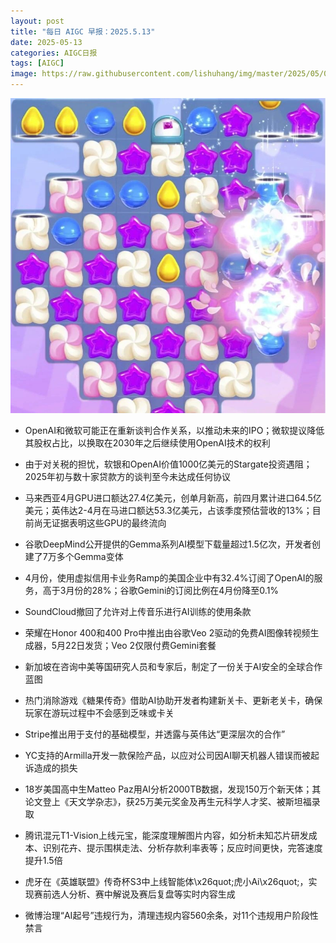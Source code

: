 ```yaml
---
layout: post
title: "每日 AIGC 早报：2025.5.13"
date: 2025-05-13
categories: AIGC日报
tags: [AIGC]
image: https://raw.githubusercontent.com/lishuhang/img/master/2025/05/0513-d.jpg
---
```


![封面图](https://raw.githubusercontent.com/lishuhang/img/master/2025/05/0513-d.jpg)

  - OpenAI和微软可能正在重新谈判合作关系，以推动未来的IPO；微软提议降低其股权占比，以换取在2030年之后继续使用OpenAI技术的权利

  - 由于对关税的担忧，软银和OpenAI价值1000亿美元的Stargate投资遇阻；2025年初与数十家贷款方的谈判至今未达成任何协议

  - 马来西亚4月GPU进口额达27.4亿美元，创单月新高，前四月累计进口64.5亿美元；英伟达2-4月在马进口额达53.3亿美元，占该季度预估营收的13%；目前尚无证据表明这些GPU的最终流向

  - 谷歌DeepMind公开提供的Gemma系列AI模型下载量超过1.5亿次，开发者创建了7万多个Gemma变体

  - 4月份，使用虚拟信用卡业务Ramp的美国企业中有32.4%订阅了OpenAI的服务，高于3月份的28%；谷歌Gemini的订阅比例在4月份降至0.1%

  - SoundCloud撤回了允许对上传音乐进行AI训练的使用条款

  - 荣耀在Honor 400和400 Pro中推出由谷歌Veo 2驱动的免费AI图像转视频生成器，5月22日发货；Veo 2仅限付费Gemini套餐

  - 新加坡在咨询中美等国研究人员和专家后，制定了一份关于AI安全的全球合作蓝图

  - 热门消除游戏《糖果传奇》借助AI协助开发者构建新关卡、更新老关卡，确保玩家在游玩过程中不会感到乏味或卡关

  - Stripe推出用于支付的基础模型，并透露与英伟达“更深层次的合作”

  - YC支持的Armilla开发一款保险产品，以应对公司因AI聊天机器人错误而被起诉造成的损失

  - 18岁美国高中生Matteo Paz用AI分析2000TB数据，发现150万个新天体；其论文登上《天文学杂志》，获25万美元奖金及再生元科学人才奖、被斯坦福录取

  - 腾讯混元T1-Vision上线元宝，能深度理解图片内容，如分析未知芯片研发成本、识别花卉、提示围棋走法、分析存款利率表等；反应时间更快，完答速度提升1.5倍

  - 虎牙在《英雄联盟》传奇杯S3中上线智能体\x26quot;虎小Ai\x26quot;，实现赛前选人分析、赛中解说及赛后复盘等实时内容生成

  - 微博治理“AI起号”违规行为，清理违规内容560余条，对11个违规用户阶段性禁言